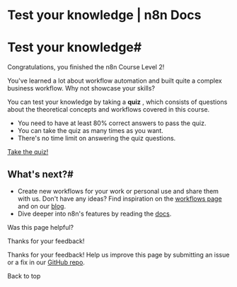 # Test your knowledge | n8n Docs

[ ](https://github.com/n8n-io/n8n-docs/edit/main/docs/courses/level-two/chapter-6.md "Edit this page")

# Test your knowledge#

Congratulations, you finished the n8n Course Level 2!

You've learned a lot about workflow automation and built quite a complex business workflow. Why not showcase your skills?

You can test your knowledge by taking a **quiz** , which consists of questions about the theoretical concepts and workflows covered in this course.

  * You need to have at least 80% correct answers to pass the quiz.
  * You can take the quiz as many times as you want.
  * There's no time limit on answering the quiz questions.

  
[Take the quiz!](https://n8n-community.typeform.com/to/r9hDbytg)

## What's next?#

  * Create new workflows for your work or personal use and share them with us. Don't have any ideas? Find inspiration on the [workflows page](https://n8n.io/workflows) and on our [blog](https://n8n.io/blog/).
  * Dive deeper into n8n's features by reading the [docs](../../../).

Was this page helpful? 

Thanks for your feedback! 

Thanks for your feedback! Help us improve this page by submitting an issue or a fix in our [GitHub repo](https://github.com/n8n-io/n8n-docs). 

Back to top